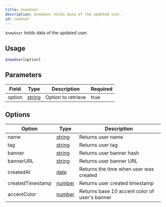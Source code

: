 ```yaml
---
title: $newUser
description: $newUser holds data of the updated user.
id: newUser
---
```


`$newUser` holds data of the updated user.

## Usage

```php
$newUser[option]
```

## Parameters

| Field  | Type                                                                                              | Description                                                                                                                                                                                                                       | Required |
| ------ | ------------------------------------------------------------------------------------------------- | --------------------------------------------------------------------------------------------------------------------------------------------------------------------------------------------------------------------------------- | ---- |
| option | [string](https://developer.mozilla.org/en-US/docs/Web/JavaScript/Reference/Global_Objects/String) | Option to retrieve | true |

## Options

| Option | Type | Description |
| ---- | ---- | ----- | 
| name | [string](https://developer.mozilla.org/en-US/docs/Web/JavaScript/Reference/Global_Objects/String) | Returns user name |
| tag | [string](https://developer.mozilla.org/en-US/docs/Web/JavaScript/Reference/Global_Objects/String) | Returns user tag |
| banner | [string](https://developer.mozilla.org/en-US/docs/Web/JavaScript/Reference/Global_Objects/String) | Returns user banner hash | 
| bannerURL | [string](https://developer.mozilla.org/en-US/docs/Web/JavaScript/Reference/Global_Objects/String) | Returns user banner URL |
| createdAt | [date](https://developer.mozilla.org/en-US/docs/Web/JavaScript/Reference/Global_Objects/Date) | Returns the time when user was created |
| createdTimestamp | [number](https://developer.mozilla.org/en-US/docs/Web/JavaScript/Reference/Global_Objects/Number) | Returns user created timestamp |
| accentColor | [number](https://developer.mozilla.org/en-US/docs/Web/JavaScript/Reference/Global_Objects/Number) | Returns base 10 accent color of user's banner |
